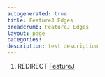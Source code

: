 ```yaml
---
autogenerated: true
title: FeatureJ Edges
breadcrumb: FeatureJ Edges
layout: page
categories: 
description: test description
---
```


1.  REDIRECT [FeatureJ](FeatureJ "wikilink")
